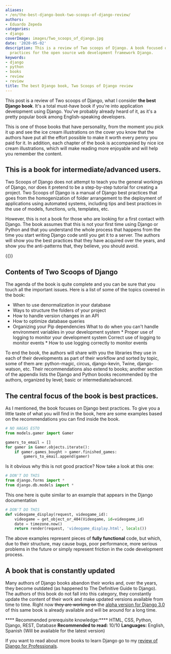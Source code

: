 ```yaml
---
aliases:
- /en/the-best-django-book-two-scoops-of-django-review/
authors:
- Eduardo Zepeda
categories:
- django
coverImage: images/Two_scoops_of_django.jpg
date: '2020-05-02'
description: This is a review of Two scoops of Django. A book focused on good development
  practices for the open source web development framework Django.
keywords:
- django
- python
- books
- review
- review
title: The best Django book, Two Scoops of Django review
---
```


This post is a review of Two scoops of Django, what I consider **the best Django book**. It's a total must-have book if you're into application development using Django. You've probably already heard of it, as it's a pretty popular book among English-speaking developers.

This is one of those books that have personality, from the moment you pick it up and see the ice cream illustrations on the cover you know that the authors have put all the effort possible to make it worth every penny you paid for it. In addition, each chapter of the book is accompanied by nice ice cream illustrations, which will make reading more enjoyable and will help you remember the content.

## This is a book for intermediate/advanced users.

Two Scoops of Django does not attempt to teach you the general workings of Django, nor does it pretend to be a step-by-step tutorial for creating a project. Two Scoops of Django is a manual of Django best practices that goes from the homogenization of folder arrangement to the deployment of applications using automated systems, including tips and best practices in the use of models, functions, urls, templates, etc.

However, this is not a book for those who are looking for a first contact with Django. The book assumes that this is not your first time using Django or Python and that you understand the whole process that happens from the time you start writing Django code until you get it to a server. The authors will show you the best practices that they have acquired over the years, and show you the anti-patterns that, they believe, you should avoid.

{{<ad>}}

## Contents of Two Scoops of Django

The agenda of the book is quite complete and you can be sure that you touch all the important issues. Here is a list of some of the topics covered in the book:

* When to use denormalization in your database
* Ways to structure the folders of your project
* How to handle version changes in an API
* How to optimize database queries
* Organizing your Pip dependencies
What to do when you can't handle environment variables in your development system * Proper use of logging to monitor your development system
Correct use of logging to monitor events * How to use logging correctly to monitor events

To end the book, the authors will share with you the libraries they use in each of their developments as part of their workflow and sorted by topic, some of them are: python-magic, circus, django-kevin, Twine, django-watson, etc. Their recommendations also extend to books; another section of the appendix lists the Django and Python books recommended by the authors, organized by level; basic or intermediate/advanced.

## The central focus of the book is best practices.

As I mentioned, the book focuses on Django best practices. To give you a little taste of what you will find in the book, here are some examples based on the recommendations you can find inside the book.

```python
# NO HAGAS ESTO 
from models.gamer import Gamer

gamers_to_email = []
for gamer in Gamer.objects.iterate():
    if gamer.games_bought > gamer.finished_games:
        gamers_to_email.append(gamer)
```

Is it obvious why this is not good practice? Now take a look at this one:

```python
# DON'T DO THIS
from django.forms import *
from django.db.models import *
```

This one here is quite similar to an example that appears in the Django documentation

```python
# DON'T DO THIS
def videogame_display(request, videogame_id):
    videogame = get_object_or_404(Videogame, id=videogame_id)
    date = timezone.now()
    return render(request, 'videogame_display.html', locals())
```

The above examples represent pieces of **fully functional** code, but which, due to their structure, may cause bugs, poor performance, more serious problems in the future or simply represent friction in the code development process.

## A book that is constantly updated

Many authors of Django books abandon their works and, over the years, they become outdated (as happened to The Definitive Guide to Django). The authors of this book do not fall into this category, they constantly update the content of their work and make updated versions available from time to time. Right now ~~they are working on~~ the [alpha version for Django 3.0](https://www.feldroy.com/products/two-scoops-of-django-3-x#?) of this same book is already available and will be around for a long time.

**** Recommended prerequisite knowledge:**** HTML, CSS, Python, Django, REST, Database
**Recommended to read:** 10/10
**Languages:** English, Spanish (Will be available for the latest version)

If you want to read about more books to learn Django go to my [review of Django for Professionals](/en/django/django-for-professionals-review/).
